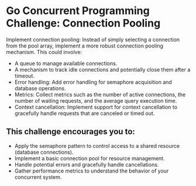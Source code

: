 # Go Concurrent Programming Challenge: Connection Pooling

Implement connection pooling: Instead of simply selecting a connection from the pool array, implement a more robust connection pooling mechanism. This could involve:
- A queue to manage available connections.
- A mechanism to track idle connections and potentially close them after a timeout.
- Error handling: Add error handling for semaphore acquisition and database operations.
- Metrics: Collect metrics such as the number of active connections, the number of waiting requests, and the average query execution time.
- Context cancellation: Implement support for context cancellation to gracefully handle requests that are canceled or timed out.

## This challenge encourages you to:

- Apply the semaphore pattern to control access to a shared resource (database connections).
- Implement a basic connection pool for resource management.
- Handle potential errors and gracefully handle cancellations.
- Gather performance metrics to understand the behavior of your concurrent system.